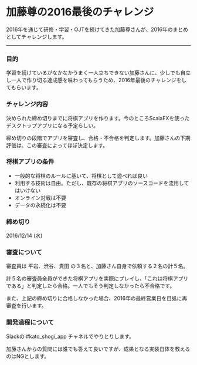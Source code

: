# 加藤尊の2016最後のチャレンジ

2016年を通じて研修・学習・OJTを続けてきた加藤尊さんが、2016年のまとめとしてチャレンジします。		

-----

### 目的

学習を続けているがなかなかうまく一人立ちできない加藤さんに、少しでも自立し一人で作り切る達成感を味わってもらうため、2016年最後のチャレンジをしてもらいます。

### チャレンジ内容

決められた締め切りまでに将棋アプリを作ります。今のところScalaFXを使ったデスクトップアプリになる予定らしい。

締め切りの段階でアプリを審査し、合格・不合格を判定します。加藤さんの下期評価は、この審査によってほぼ決定します。

### 将棋アプリの条件

- 一般的な将棋のルールに基いて、将棋として遊べれば良い
- 利用する技術は自由。ただし、既存の将棋アプリのソースコードを流用してはいけない
- オンライン対戦は不要
- データの永続化は不要

### 締め切り

2016/12/14 (水)

### 審査について

審査員は 平岩、渋谷、貴田 の３名と、加藤さん自身で依頼する２名の計５名。

計５名の審査員全員ができた将棋アプリを実際にプレイし、「これは将棋アプリである」と判定したら合格。一人でもそう判定しなかったら不合格です。

また、上記の締め切りに合格しなかった場合、2016年の最終営業日を目処に再審査を行います。

### 開発過程について

Slackの #kato_shogi_app チャネルでやりとりします。

加藤さんからの質問には誰でも答えて良いですが、成果となる実装自体を教えるのはNGとします。
